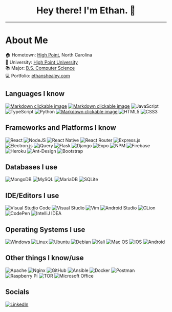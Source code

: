 <h1 align="center">
    Hey there! I'm Ethan. 👋
</h1>

----
# About Me

🏠 Hometown: [High Point](https://www.google.com/maps/place/High+Point,+NC/@35.9996099,-80.0537088,12z/data=!3m1!4b1!4m5!3m4!1s0x88530bc771b841eb:0xf2ee8a2d049910df!8m2!3d35.9556923!4d-80.0053176), North Carolina  
🏫 University: [High Point University](https://www.highpoint.edu/)  
📚 Major: [B.S. Computer Science](https://www.highpoint.edu/computerscience/)   
💻 Portfolio: [ethanshealey.com](http://www.ethanshealey.com)

## Languages I know
[![Markdown clickable image](https://img.shields.io/badge/C-00599C?style=for-the-badge&logo=c&logoColor=white)](https://en.wikipedia.org/wiki/C_(programming_language))
[![Markdown clickable image](https://img.shields.io/badge/C%2B%2B-00599C?style=for-the-badge&logo=c%2B%2B&logoColor=white "C++")](https://en.wikipedia.org/wiki/C%2B%2B)
![JavaScript](https://img.shields.io/badge/javascript-%23323330.svg?style=for-the-badge&logo=javascript&logoColor=%23F7DF1E)
![TypeScript](https://img.shields.io/badge/typescript-%23007ACC.svg?style=for-the-badge&logo=typescript&logoColor=white)
![Python](https://img.shields.io/badge/python-3670A0?style=for-the-badge&logo=python&logoColor=ffdd54)
[![Markdown clickable image](https://img.shields.io/badge/Java-ED8B00?style=for-the-badge&logo=java&logoColor=white)](https://www.java.com/en/)
![HTML5](https://img.shields.io/badge/html5-%23E34F26.svg?style=for-the-badge&logo=html5&logoColor=white)
![CSS3](https://img.shields.io/badge/css3-%231572B6.svg?style=for-the-badge&logo=css3&logoColor=white)

## Frameworks and Platforms I know
![React](https://img.shields.io/badge/react-%2320232a.svg?style=for-the-badge&logo=react&logoColor=%2361DAFB)
![NodeJS](https://img.shields.io/badge/node.js-6DA55F?style=for-the-badge&logo=node.js&logoColor=white)
![React Native](https://img.shields.io/badge/react_native-%2320232a.svg?style=for-the-badge&logo=react&logoColor=%2361DAFB)
![React Router](https://img.shields.io/badge/React_Router-CA4245?style=for-the-badge&logo=react-router&logoColor=white)
![Express.js](https://img.shields.io/badge/express.js-%23404d59.svg?style=for-the-badge&logo=express&logoColor=%2361DAFB)
![Electron.js](https://img.shields.io/badge/Electron-191970?style=for-the-badge&logo=Electron&logoColor=white)
![jQuery](https://img.shields.io/badge/jquery-%230769AD.svg?style=for-the-badge&logo=jquery&logoColor=white)
![Flask](https://img.shields.io/badge/flask-%23000.svg?style=for-the-badge&logo=flask&logoColor=white)
![Django](https://img.shields.io/badge/django-%23092E20.svg?style=for-the-badge&logo=django&logoColor=white)
![Expo](https://img.shields.io/badge/expo-1C1E24?style=for-the-badge&logo=expo&logoColor=#D04A37)
![NPM](https://img.shields.io/badge/NPM-%23000000.svg?style=for-the-badge&logo=npm&logoColor=white)
![Firebase](https://img.shields.io/badge/firebase-%23039BE5.svg?style=for-the-badge&logo=firebase)
![Heroku](https://img.shields.io/badge/heroku-%23430098.svg?style=for-the-badge&logo=heroku&logoColor=white)
![Ant-Design](https://img.shields.io/badge/-AntDesign-%230170FE?style=for-the-badge&logo=ant-design&logoColor=white)
![Bootstrap](https://img.shields.io/badge/bootstrap-%23563D7C.svg?style=for-the-badge&logo=bootstrap&logoColor=white)

## Databases I use
![MongoDB](https://img.shields.io/badge/MongoDB-%234ea94b.svg?style=for-the-badge&logo=mongodb&logoColor=white)
![MySQL](https://img.shields.io/badge/mysql-%2300f.svg?style=for-the-badge&logo=mysql&logoColor=white)
![MariaDB](https://img.shields.io/badge/MariaDB-003545?style=for-the-badge&logo=mariadb&logoColor=white)
![SQLite](https://img.shields.io/badge/sqlite-%2307405e.svg?style=for-the-badge&logo=sqlite&logoColor=white)

## IDE/Editors I use
![Visual Studio Code](https://img.shields.io/badge/Visual%20Studio%20Code-0078d7.svg?style=for-the-badge&logo=visual-studio-code&logoColor=white)
![Visual Studio](https://img.shields.io/badge/Visual%20Studio-5C2D91.svg?style=for-the-badge&logo=visual-studio&logoColor=white)
![Vim](https://img.shields.io/badge/VIM-%2311AB00.svg?style=for-the-badge&logo=vim&logoColor=white)
![Android Studio](https://img.shields.io/badge/Android%20Studio-3DDC84.svg?style=for-the-badge&logo=android-studio&logoColor=white)
![CLion](https://img.shields.io/badge/CLion-black?style=for-the-badge&logo=clion&logoColor=white)
![CodePen](https://img.shields.io/badge/CodePen-white?style=for-the-badge&logo=codepen&logoColor=black)
![IntelliJ IDEA](https://img.shields.io/badge/IntelliJIDEA-000000.svg?style=for-the-badge&logo=intellij-idea&logoColor=white)

## Operating Systems I use 
![Windows](https://img.shields.io/badge/Windows-0078D6?style=for-the-badge&logo=windows&logoColor=white)
![Linux](https://img.shields.io/badge/Linux-FCC624?style=for-the-badge&logo=linux&logoColor=black)
![Ubuntu](https://img.shields.io/badge/Ubuntu-E95420?style=for-the-badge&logo=ubuntu&logoColor=white)
![Debian](https://img.shields.io/badge/Debian-D70A53?style=for-the-badge&logo=debian&logoColor=white)
![Kali](https://img.shields.io/badge/Kali-268BEE?style=for-the-badge&logo=kalilinux&logoColor=white)
![Mac OS](https://img.shields.io/badge/mac%20os-000000?style=for-the-badge&logo=macos&logoColor=F0F0F0)
![IOS](https://img.shields.io/badge/iOS-000000?style=for-the-badge&logo=ios&logoColor=white)
![Android](https://img.shields.io/badge/Android-3DDC84?style=for-the-badge&logo=android&logoColor=white)

## Other things I know/use
![Apache](https://img.shields.io/badge/apache-%23D42029.svg?style=for-the-badge&logo=apache&logoColor=white)
![Nginx](https://img.shields.io/badge/nginx-%23009639.svg?style=for-the-badge&logo=nginx&logoColor=white)
![GitHub](https://img.shields.io/badge/github-%23121011.svg?style=for-the-badge&logo=github&logoColor=white)
![Ansible](https://img.shields.io/badge/ansible-%231A1918.svg?style=for-the-badge&logo=ansible&logoColor=white)
![Docker](https://img.shields.io/badge/docker-%230db7ed.svg?style=for-the-badge&logo=docker&logoColor=white)
![Postman](https://img.shields.io/badge/Postman-FF6C37?style=for-the-badge&logo=postman&logoColor=white)
![Raspberry Pi](https://img.shields.io/badge/-RaspberryPi-C51A4A?style=for-the-badge&logo=Raspberry-Pi)
![TOR](https://img.shields.io/badge/tor-%237E4798.svg?style=for-the-badge&logo=tor-project&logoColor=white)
![Microsoft Office](https://img.shields.io/badge/Microsoft_Office-D83B01?style=for-the-badge&logo=microsoft-office&logoColor=white)


## Socials
[![LinkedIn](https://img.shields.io/badge/linkedin-%230077B5.svg?style=for-the-badge&logo=linkedin&logoColor=white)](https://www.linkedin.com/in/ethan-shealey/)
